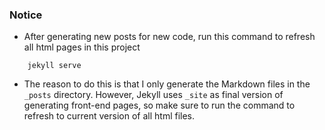 ### Notice

- After generating new posts for new code, run this command to refresh all html pages in this project
```
    jekyll serve
```

- The reason to do this is that I only generate the Markdown files in the `_posts` directory. However, Jekyll uses `_site` as final version of generating front-end pages, so make sure to run the command to refresh to current version of all html files.